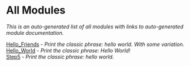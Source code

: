 # All Modules
*This is an auto-generated list of all modules with links to auto-generated module documentation.*

[Hello_Friends](com.github.fodorlab.hello_world/Hello_Friends.md) - *Print the classic phrase: hello world. With some variation.*                   
[Hello_World](com.github.fodorlab.hello_world/Hello_World.md) - *Print the classic phrase: Hello World!*                   
[Step5](com.github.fodorlab.hello_world/Step5.md) - *Print the classic phrase: hello world.*                   

